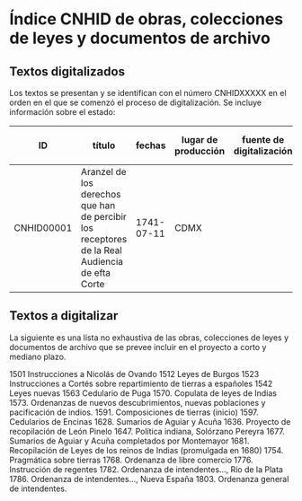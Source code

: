 # Índice CNHID de obras, colecciones de leyes y documentos de archivo

## Textos digitalizados

Los textos se presentan y se identifican con el número CNHIDXXXXX en el orden
en el que se comenzó el proceso de digitalización. Se incluye información
sobre el estado:

| ID  | título | fechas | lugar de producción | fuente de digitalización | fecha de dig | marcado tei |
|-----|--------|--------|---------------------|--------------------------|--------------|-------------|
| CNHID00001 | Aranzel de los derechos que han de percibir los receptores de la Real Audiencia de efta Corte | 1741-07-11 | CDMX | ||

## Textos a digitalizar

La siguiente es una lista no exhaustiva de las obras,
colecciones de leyes y documentos de archivo que se prevee incluir en el
proyecto a corto y mediano plazo.

1501 Instrucciones a Nicolás de Ovando
1512 Leyes de Burgos
1523 Instrucciones a Cortés sobre repartimiento de tierras a españoles
1542 Leyes nuevas
1563 Cedulario de Puga
1570. Copulata de leyes de Indias
1573. Ordenanzas de nuevos descubrimientos, nuevas poblaciones y pacificación de indios.
1591. Composiciones de tierras (inicio)
1597. Cedularios de Encinas
1628. Sumarios de Aguiar y Acuña
1636. Proyecto de recopilación de León Pinelo
1647. Política indiana, Solórzano Pereyra
1677. Sumarios de Aguiar y Acuña completados por Montemayor
1681. Recopilación de Leyes de los reinos de Indias (promulgada en 1680)
1754. Pragmática sobre tierras
1768. Ordenanza de libre comercio
1776. Instrucción de regentes
1782. Ordenanza de intendentes..., Río de la Plata
1786. Ordenanza de intendentes..., Nueva España
1803. Ordenanza general de intendentes.